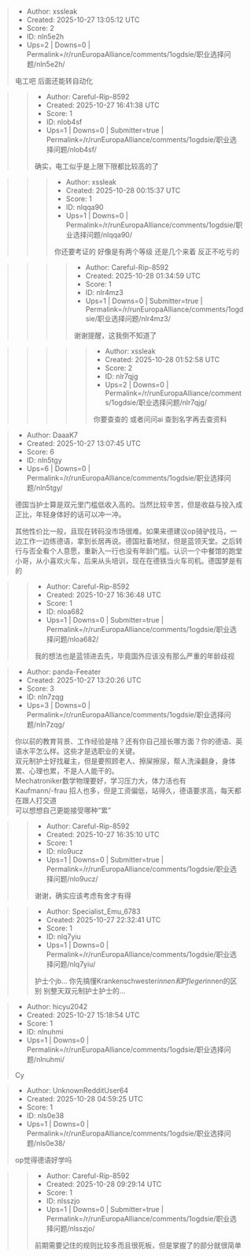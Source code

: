 > - Author: xssleak
> - Created: 2025-10-27 13:05:12 UTC
> - Score: 2
> - ID: nln5e2h
> - Ups=2 | Downs=0 | Permalink=/r/runEuropaAlliance/comments/1ogdsie/职业选择问题/nln5e2h/
>
> 电工吧 后面还能转自动化

>> - Author: Careful-Rip-8592
>> - Created: 2025-10-27 16:41:38 UTC
>> - Score: 1
>> - ID: nlob4sf
>> - Ups=1 | Downs=0 | Submitter=true | Permalink=/r/runEuropaAlliance/comments/1ogdsie/职业选择问题/nlob4sf/
>>
>> 确实，电工似乎是上限下限都比较高的了

>>> - Author: xssleak
>>> - Created: 2025-10-28 00:15:37 UTC
>>> - Score: 1
>>> - ID: nlqqa90
>>> - Ups=1 | Downs=0 | Permalink=/r/runEuropaAlliance/comments/1ogdsie/职业选择问题/nlqqa90/
>>>
>>> 你还要考证的 好像是有两个等级 还是几个来着 反正不吃亏的

>>>> - Author: Careful-Rip-8592
>>>> - Created: 2025-10-28 01:34:59 UTC
>>>> - Score: 1
>>>> - ID: nlr4mz3
>>>> - Ups=1 | Downs=0 | Submitter=true | Permalink=/r/runEuropaAlliance/comments/1ogdsie/职业选择问题/nlr4mz3/
>>>>
>>>> 谢谢提醒，这我倒不知道了

>>>>> - Author: xssleak
>>>>> - Created: 2025-10-28 01:52:58 UTC
>>>>> - Score: 2
>>>>> - ID: nlr7qjg
>>>>> - Ups=2 | Downs=0 | Permalink=/r/runEuropaAlliance/comments/1ogdsie/职业选择问题/nlr7qjg/
>>>>>
>>>>> 你要查查的 或者问问ai 查到名字再去查资料

> - Author: DaaaK7
> - Created: 2025-10-27 13:07:45 UTC
> - Score: 6
> - ID: nln5tgy
> - Ups=6 | Downs=0 | Permalink=/r/runEuropaAlliance/comments/1ogdsie/职业选择问题/nln5tgy/
>
> 德国当护士算是双元里门槛低收入高的。当然比较辛苦，但是收益与投入成正比，年轻身体好的话可以冲一冲。
> 
> 其他性价比一般，且现在转码没市场很难。如果来德建议op骑驴找马，一边工作一边练德语，拿到长居再说。德国社畜地狱，但是蓝领天堂。之后转行与否全看个人意愿，重新入一行也没有年龄门槛。认识一个中餐馆的跑堂小哥，从小喜欢火车，后来从头培训，现在在德铁当火车司机。德国梦是有的

>> - Author: Careful-Rip-8592
>> - Created: 2025-10-27 16:36:48 UTC
>> - Score: 1
>> - ID: nloa682
>> - Ups=1 | Downs=0 | Submitter=true | Permalink=/r/runEuropaAlliance/comments/1ogdsie/职业选择问题/nloa682/
>>
>> 我的想法也是蓝领进去先，毕竟国外应该没有那么严重的年龄歧视

> - Author: panda-Feeater
> - Created: 2025-10-27 13:20:26 UTC
> - Score: 3
> - ID: nln7zqg
> - Ups=3 | Downs=0 | Permalink=/r/runEuropaAlliance/comments/1ogdsie/职业选择问题/nln7zqg/
>
> 你以前的教育背景、工作经验是啥？还有你自己擅长哪方面？你的德语、英语水平怎么样。这些才是选职业的关键。  
> 双元制护士好找雇主，但是要照顾老人、擦屎擦尿，帮人洗澡翻身，身体累、心理也累，不是人人能干的。  
> Mechatroniker数学物理要好，学习压力大，体力活也有  
> Kaufmann/-frau 招人也多，但是工资偏低，站得久，德语要求高，每天都在跟人打交道  
> 可以想想自己更能接受哪种“累”

>> - Author: Careful-Rip-8592
>> - Created: 2025-10-27 16:35:10 UTC
>> - Score: 1
>> - ID: nlo9ucz
>> - Ups=1 | Downs=0 | Submitter=true | Permalink=/r/runEuropaAlliance/comments/1ogdsie/职业选择问题/nlo9ucz/
>>
>> 谢谢，确实应该考虑有舍才有得

>> - Author: Specialist_Emu_6783
>> - Created: 2025-10-27 22:32:41 UTC
>> - Score: 1
>> - ID: nlq7yiu
>> - Ups=1 | Downs=0 | Permalink=/r/runEuropaAlliance/comments/1ogdsie/职业选择问题/nlq7yiu/
>>
>> 护士个jb… 你先搞懂Krankenschwester*innen和Pfleger*innen的区别 别整天双元制护士护士的…

> - Author: hicyu2042
> - Created: 2025-10-27 15:18:54 UTC
> - Score: 1
> - ID: nlnuhmi
> - Ups=1 | Downs=0 | Permalink=/r/runEuropaAlliance/comments/1ogdsie/职业选择问题/nlnuhmi/
>
> Cy

> - Author: UnknownRedditUser64
> - Created: 2025-10-28 04:59:25 UTC
> - Score: 1
> - ID: nls0e38
> - Ups=1 | Downs=0 | Permalink=/r/runEuropaAlliance/comments/1ogdsie/职业选择问题/nls0e38/
>
> op觉得德语好学吗

>> - Author: Careful-Rip-8592
>> - Created: 2025-10-28 09:29:14 UTC
>> - Score: 1
>> - ID: nlsszjo
>> - Ups=1 | Downs=0 | Submitter=true | Permalink=/r/runEuropaAlliance/comments/1ogdsie/职业选择问题/nlsszjo/
>>
>> 前期需要记住的规则比较多而且很死板，但是掌握了的部分就很简单
